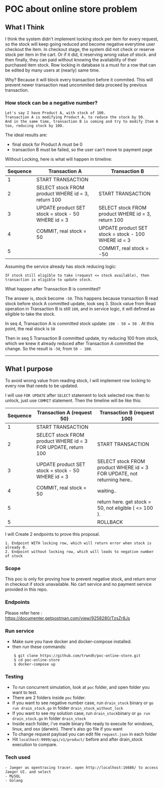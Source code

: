 # POC about online store problem

## What I Think

I think the system didn't implement locking stock per item for every request, 
so the stock will keep going reduced and become negative everytime user checkout the item.
In checkout stage, the system did not check or reserve stock per item in the cart. 
Or if it did, it reserving wrong value of stock.
and then finally, they can paid without knowing the availability of their purchased item stock.
Row locking in database is a must for a row that can be edited by many users at (nearly) same time. 


Why? 
Because it will block every transaction before it commited. 
This will prevent newer transaction read uncommited data proceed by previous transaction.

### How stock can be a negative number?
```
Let's say I have Product A, with stock of 100.
Transaction A is modifying Product A, to reduce the stock by 50. 
And in the same time, transaction B is coming and try to modify Item A too, reducing stock by 100.
```
The ideal results are: 
- final stock for Product A must be 0
- transaction B must be failed, so the user can't move to payment page
 
Without Locking, here is what will happen in timeline:

| Sequence | Transaction A                                       | Transaction B                                       |
|----------|-----------------------------------------------------|-----------------------------------------------------|
|    1     | START TRANSACTION                                   |                                                     |
|    2     | SELECT stock FROM product WHERE id = 3, return 100  | START TRANSACTION                                   |
|    3     | UPDATE product SET stock = stock - 50 WHERE id = 3  | SELECT stock FROM product WHERE id = 3, return 100  |
|    4     | COMMIT, real stock = 50                             | UPDATE product SET stock = stock - 100 WHERE id = 3 |
|    5     |                                                     | COMMIT, real stock = -50                            |

Assuming the service already has stock reducing logic: 
```
IF stock still eligible to take (request <= stock available), then transaction is eligible to update stock.
```
What happen after Transaction B is committed? 

The answer is, stock become ```-50```. This happens because transaction B read stock before stock A committed update, look seq 3. Stock value
from Read operation in Transaction B is still ``100``, and in service logic, it will defined as eligible to take the stock.

In seq 4, Transaction A is committed stock update: ```100 - 50 = 50 ```. At this point, the real stock is ```50```

Then in seq 5 Transaction B committed update, try reducing 100 from stock, which we knew it already reduced after Transaction A committed the change.
So the result is ``-50``, from ``` 50 - 100 ```.
 
---

## What I purpose
To avoid wrong value from reading stock, I will implement row locking to every row that needs to be updated. 

I will use ```FOR UPDATE``` after ```SELECT``` statement to lock selected row.
then to unlock, just use ```COMMIT``` statement.
Then the timeline will be like this:

| Sequence | Transaction A    (request 50)                                   | Transaction B   (request 100)                       |
|----------|-----------------------------------------------------------------|-----------------------------------------------------|
|    1     | START TRANSACTION                                               |                                                     |
|    2     | SELECT stock FROM product WHERE id = 3 FOR UPDATE, return 100   | START TRANSACTION                                   |
|    3     | UPDATE product SET stock = stock - 50 WHERE id = 3              | SELECT stock FROM product WHERE id = 3 FOR UPDATE, not returning here..             |
|    4     | COMMIT, real stock = 50                                         | waiting..         |
|    5     |                                                                 | return here. get stock = 50, not eligible ( <= 100 ).|
|    5     |                                                                 | ROLLBACK                                  |                                              |

I will Create 2 endpoints to prove this proposal.
```
1. Endpoint WITH locking row, which will return error when stock is already 0.
2. Endpoint without locking row, which will leads to negative number of stock
```

### Scope
This poc is only for proving how to prevent negative stock, and return error in checkout if stock unavailable.
No cart service and no payment service provided in this repo.

### Endpoints
Please refer here : https://documenter.getpostman.com/view/9258280/TzsZr8Js

### Run service
- Make sure you have docker and docker-compose installed.
- then run these commands:
```
    $ git clone https://github.com/trwndh/poc-online-store.git
    $ cd poc-online-store
    $ docker-compose up
```

### Testing
- To run concurrent simulation, look at ```poc``` folder, and open folder you want to test.
- There are 2 folders inside ```poc```  folder.
- If you want to see negative number case, run ```drain_stock``` binary or ```go run drain_stock.go``` in folder ```drain_stock_without_lock```
- If you want to see my solution case, run ```drain_stock```binary or ```go run drain_stock.go``` in folder ```drain_stock```
- Inside each folder, i've made binary file ready to execute for windows, linux, and osx (darwin). There's also go file if you want
- To change request payload you can edit file ```request.json``` in each folder
- Hit ```localhost:9999/api/v1/product/``` before and after drain_stock execution to compare.

### Tech used

```
- Jaeger as opentracing tracer. open http://localhost:16686/ to access Jaeger UI. and select
- MySQL
- Golang 
```


